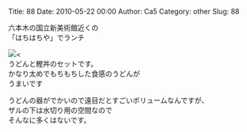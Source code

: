 Title: 88
Date: 2010-05-22 00:00
Author: Ca5
Category: other
Slug: 88

六本木の国立新美術館近くの  
「はちはちや」でランチ

[![](http://farm5.static.flickr.com/4047/4623956513_6461a6c12a_m.jpg)](http://www.flickr.com/photos/46200029@N06/4623956513/)\<  
うどんと鰹丼のセットです。  
かなり太めでもちもちした食感のうどんが  
うまいです

うどんの器がでかいので遠目だとすごいボリュームなんですが、  
ザルの下は水切り用の空間なので  
そんなに多くはないです。  

